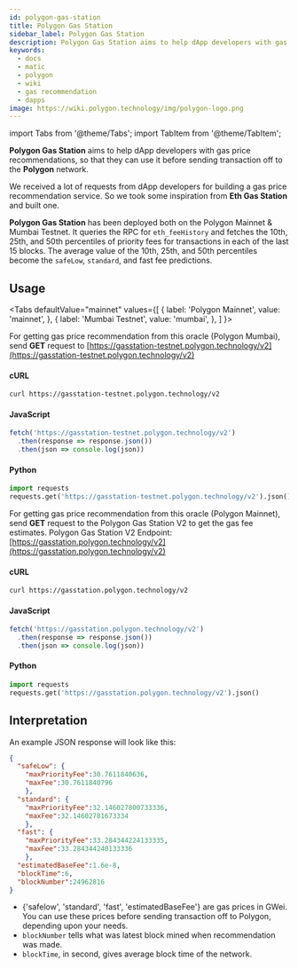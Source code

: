 ```yaml
---
id: polygon-gas-station
title: Polygon Gas Station
sidebar_label: Polygon Gas Station
description: Polygon Gas Station aims to help dApp developers with gas price recommendations.
keywords:
  - docs
  - matic
  - polygon
  - wiki
  - gas recommendation
  - dapps
image: https://wiki.polygon.technology/img/polygon-logo.png
---
```


import Tabs from '@theme/Tabs';
import TabItem from '@theme/TabItem';

**Polygon Gas Station** aims to help dApp developers with gas price recommendations, so that they can use it before sending transaction off to the **Polygon** network.

We received a lot of requests from dApp developers for building a gas price recommendation service. So we took some inspiration from **Eth Gas Station** and built one.

**Polygon Gas Station** has been deployed both on the Polygon Mainnet & Mumbai Testnet. It queries the RPC for `eth_feeHistory` and fetches the 10th, 25th, and 50th percentiles of priority fees for transactions in each of the last 15 blocks. The average value of the 10th, 25th, and 50th percentiles become the `safeLow`, `standard`, and fast fee predictions.

## Usage

<Tabs
  defaultValue="mainnet"
  values={[
    { label: 'Polygon Mainnet', value: 'mainnet', },
    { label: 'Mumbai Testnet', value: 'mumbai', },
  ]
}>
<TabItem value="mumbai">

For getting gas price recommendation from this oracle (Polygon Mumbai), send **GET** request to [https://gasstation-testnet.polygon.technology/v2](https://gasstation-testnet.polygon.technology/v2)

#### cURL

```bash
curl https://gasstation-testnet.polygon.technology/v2
```

#### JavaScript

```javascript
fetch('https://gasstation-testnet.polygon.technology/v2')
  .then(response => response.json())
  .then(json => console.log(json))
```

#### Python

```python
import requests
requests.get('https://gasstation-testnet.polygon.technology/v2').json()
```

</TabItem>
<TabItem value="mainnet">

For getting gas price recommendation from this oracle (Polygon Mainnet), send **GET** request to the Polygon Gas Station V2 to get the gas fee estimates. Polygon Gas Station V2 Endpoint: [https://gasstation.polygon.technology/v2](https://gasstation.polygon.technology/v2)

#### cURL

```bash
curl https://gasstation.polygon.technology/v2
```

#### JavaScript

```javascript
fetch('https://gasstation.polygon.technology/v2')
  .then(response => response.json())
  .then(json => console.log(json))
```

#### Python

```python
import requests
requests.get('https://gasstation.polygon.technology/v2').json()
```

</TabItem>
</Tabs>

## Interpretation

An example JSON response will look like this:

```json
{
  "safeLow": {
    "maxPriorityFee":30.7611840636,
    "maxFee":30.7611840796
    },
  "standard": {
    "maxPriorityFee":32.146027800733336,
    "maxFee":32.14602781673334
    },
  "fast": {
    "maxPriorityFee":33.284344224133335,
    "maxFee":33.284344240133336
    },
  "estimatedBaseFee":1.6e-8,
  "blockTime":6,
  "blockNumber":24962816
}
```

- {'safelow', 'standard', 'fast', 'estimatedBaseFee'} are gas prices in GWei. You can use these prices before sending transaction off to Polygon, depending upon your needs.
- `blockNumber` tells what was latest block mined when recommendation was made.
- `blockTime`, in second, gives average block time of the network.

